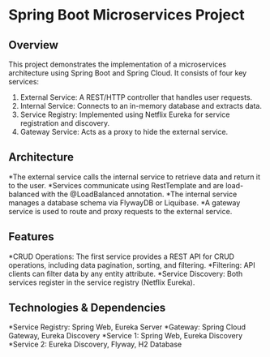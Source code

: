 # Spring Boot Microservices Project
## Overview
This project demonstrates the implementation of a microservices architecture using Spring Boot and Spring Cloud. It consists of four key services:

1. External Service: A REST/HTTP controller that handles user requests.
2. Internal Service: Connects to an in-memory database and extracts data.
43. Service Registry: Implemented using Netflix Eureka for service registration and discovery.
4. Gateway Service: Acts as a proxy to hide the external service.
## Architecture
*The external service calls the internal service to retrieve data and return it to the user.
*Services communicate using RestTemplate and are load-balanced with the @LoadBalanced annotation.
*The internal service manages a database schema via FlywayDB or Liquibase.
*A gateway service is used to route and proxy requests to the external service.
## Features
*CRUD Operations: The first service provides a REST API for CRUD operations, including data pagination, sorting, and filtering.
*Filtering: API clients can filter data by any entity attribute.
*Service Discovery: Both services register in the service registry (Netflix Eureka).
## Technologies & Dependencies
*Service Registry: Spring Web, Eureka Server
*Gateway: Spring Cloud Gateway, Eureka Discovery
*Service 1: Spring Web, Eureka Discovery
*Service 2: Eureka Discovery, Flyway, H2 Database
